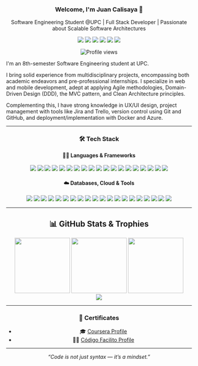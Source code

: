 <div align="center">

### Welcome, I'm Juan Calisaya 👋

</div>

<p align="center">
  Software Engineering Student @UPC | Full Stack Developer | Passionate about Scalable Software Architectures
</p>

<p align="center">
  <a href="https://juancali.is-a.dev/"><img src="https://img.shields.io/badge/Portfolio-juancali.is--a.dev-000?style=flat&logo=vercel&logoColor=white"/></a>
  <a href="https://www.youtube.com/@Juan_Cali"><img src="https://img.shields.io/badge/YouTube-red?style=flat&logo=youtube&logoColor=white" /></a>
  <a href="https://www.instagram.com/juancalijesus/"><img src="https://img.shields.io/badge/Instagram-%23E4405F.svg?style=flat&logo=Instagram&logoColor=white"/></a>
  <a href="https://www.linkedin.com/in/juanjesúscalisayasanchez"><img src="https://img.shields.io/badge/LinkedIn-0077B5?style=flat&logo=linkedin&logoColor=white" /></a>
  <a href="https://api.whatsapp.com/send/?phone=990606385"><img src="https://img.shields.io/badge/WhatsApp-25D366?style=flat&logo=whatsapp&logoColor=white" /></a>
  <a href="mailto:juancalijesus@gmail.com"><img src="https://img.shields.io/badge/Gmail-D14836?style=flat&logo=gmail&logoColor=white"/></a>
</p>

<p align="center">
  <img src="https://komarev.com/ghpvc/?username=juancali999&style=flat-square&color=blue" alt="Profile views" />
</p>

I'm an 8th-semester Software Engineering student at UPC.

I bring solid experience from multidisciplinary projects, encompassing both academic endeavors and pre-professional internships. I specialize in web and mobile development, adept at applying Agile methodologies, Domain-Driven Design (DDD), the MVC pattern, and Clean Architecture principles. 

Complementing this, I have strong knowledge in UX/UI design, project management with tools like Jira and Trello, version control using Git and GitHub, and deployment/implementation with Docker and Azure.

---

<div align="center">

### 🛠 Tech Stack

#### 👨‍💻 Languages & Frameworks
<img src="https://img.shields.io/badge/-Java-007396?style=flat&logo=java&logoColor=white" />
<img src="https://img.shields.io/badge/-Kotlin-7F52FF?style=flat&logo=kotlin&logoColor=white" />
<img src="https://img.shields.io/badge/-Dart-0175C2?style=flat&logo=dart&logoColor=white" />
<img src="https://img.shields.io/badge/-TypeScript-3178C6?style=flat&logo=typescript&logoColor=white" />
<img src="https://img.shields.io/badge/-JavaScript-F7DF1E?style=flat&logo=javascript&logoColor=black" />
<img src="https://img.shields.io/badge/-Python-3776AB?style=flat&logo=python&logoColor=white" />
<img src="https://img.shields.io/badge/-PHP-777BB4?style=flat&logo=php&logoColor=white" />
<img src="https://img.shields.io/badge/-C++-00599C?style=flat&logo=c%2B%2B&logoColor=white" />
<img src="https://img.shields.io/badge/-C%23-239120?style=flat&logo=c-sharp&logoColor=white" />
<img src="https://img.shields.io/badge/-Bash-4EAA25?style=flat&logo=gnu-bash&logoColor=white" />
<img src="https://img.shields.io/badge/-React-61DAFB?style=flat&logo=react&logoColor=black" />
<img src="https://img.shields.io/badge/-Next.js-000000?style=flat&logo=next.js&logoColor=white" />
<img src="https://img.shields.io/badge/-Vue.js-4FC08D?style=flat&logo=vue.js&logoColor=white" />
<img src="https://img.shields.io/badge/-Angular-DD0031?style=flat&logo=angular&logoColor=white" />
<img src="https://img.shields.io/badge/-Flutter-02569B?style=flat&logo=flutter&logoColor=white" />
<img src="https://img.shields.io/badge/-.NET-512BD4?style=flat&logo=dotnet&logoColor=white" />
<img src="https://img.shields.io/badge/-Spring%20Boot-6DB33F?style=flat&logo=spring-boot&logoColor=white" />
<img src="https://img.shields.io/badge/-Laravel-FF2D20?style=flat&logo=laravel&logoColor=white" />
<img src="https://img.shields.io/badge/-NestJS-E0234E?style=flat&logo=nestjs&logoColor=white" />

#### ☁️ Databases, Cloud & Tools
<img src="https://img.shields.io/badge/-MySQL-4479A1?style=flat&logo=mysql&logoColor=white" />
<img src="https://img.shields.io/badge/-MongoDB-47A248?style=flat&logo=mongodb&logoColor=white" />
<img src="https://img.shields.io/badge/-SQLite-003B57?style=flat&logo=sqlite&logoColor=white" />
<img src="https://img.shields.io/badge/-SQL%20Server-CC2927?style=flat&logo=microsoft-sql-server&logoColor=white" />
<img src="https://img.shields.io/badge/-PostgreSQL-336791?style=flat&logo=postgresql&logoColor=white" />
<img src="https://img.shields.io/badge/-Docker-2496ED?style=flat&logo=docker&logoColor=white" />
<img src="https://img.shields.io/badge/-Azure-0078D4?style=flat&logo=microsoft-azure&logoColor=white" />
<img src="https://img.shields.io/badge/-Git-F05032?style=flat&logo=git&logoColor=white" />
<img src="https://img.shields.io/badge/-GitHub-181717?style=flat&logo=github&logoColor=white" />
<img src="https://img.shields.io/badge/-Figma-F24E1E?style=flat&logo=figma&logoColor=white" />
<img src="https://img.shields.io/badge/-Trello-0052CC?style=flat&logo=trello&logoColor=white" />
<img src="https://img.shields.io/badge/-Jira-0052CC?style=flat&logo=jira&logoColor=white" />
<img src="https://img.shields.io/badge/-Gherkin-5A69A6?style=flat&logo=cucumber&logoColor=white" />
<img src="https://img.shields.io/badge/-VS%20Code-007ACC?style=flat&logo=visual-studio-code&logoColor=white" />
<img src="https://img.shields.io/badge/-WebStorm-000000?style=flat&logo=webstorm&logoColor=white" />
<img src="https://img.shields.io/badge/-Android%20Studio-3DDC84?style=flat&logo=android-studio&logoColor=white" />
<img src="https://img.shields.io/badge/-PhpStorm-000000?style=flat&logo=phpstorm&logoColor=white" />
<img src="https://img.shields.io/badge/-IntelliJ%20IDEA-000000?style=flat&logo=intellij-idea&logoColor=white" />
<img src="https://img.shields.io/badge/-Rider-000000?style=flat&logo=rider&logoColor=white" />
<img src="https://img.shields.io/badge/-Postman-FF6C37?style=flat&logo=postman&logoColor=white" />

</div>

---

<div align="center">

## 📊 GitHub Stats & Trophies

<div align="center">
  <img src="https://streak-stats.demolab.com/?user=JuanCali999&theme=highcontrast&border" height="150" />
  <img src="https://github-readme-stats.vercel.app/api?username=juancali999&show_icons=true&theme=radical" height="150" />
  <img src="https://github-readme-stats.vercel.app/api/top-langs/?username=juancali999&layout=compact&theme=radical" height="150" />
  
</div>

<div align="center">
  <img src="https://github-profile-trophy.vercel.app/?username=JuanCali999&theme=discord&column=-1&row=1&margin-w=8&margin-h=8&no-bg=false&no-frame=false&order=4" />
</div>

</div>

---

<div align="center">

### 📜 Certificates

- 🎓 [Coursera Profile](https://www.coursera.org/user/1c86baa482ce4585bb78f0312bbbe895)
- 👨‍💻 [Código Facilito Profile](https://codigofacilito.com/usuarios/juancalijesus)

</div>

---

<p align="center"><i>“Code is not just syntax — it’s a mindset.”</i></p>
